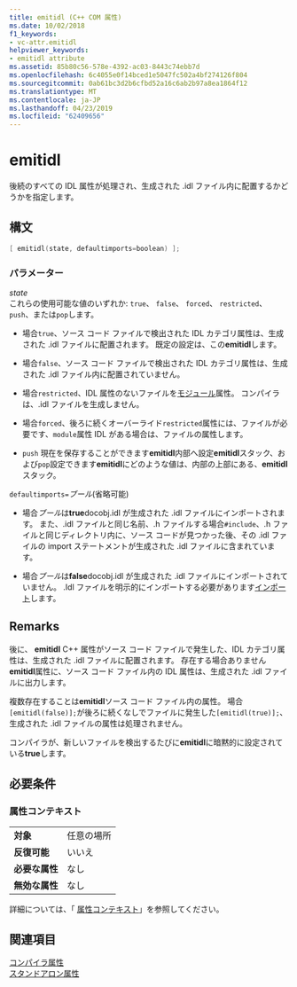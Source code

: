 ```yaml
---
title: emitidl (C++ COM 属性)
ms.date: 10/02/2018
f1_keywords:
- vc-attr.emitidl
helpviewer_keywords:
- emitidl attribute
ms.assetid: 85b80c56-578e-4392-ac03-8443c74ebb7d
ms.openlocfilehash: 6c4055e0f14bced1e5047fc502a4bf274126f804
ms.sourcegitcommit: 0ab61bc3d2b6cfbd52a16c6ab2b97a8ea1864f12
ms.translationtype: MT
ms.contentlocale: ja-JP
ms.lasthandoff: 04/23/2019
ms.locfileid: "62409656"
---
```

# <a name="emitidl"></a>emitidl

後続のすべての IDL 属性が処理され、生成された .idl ファイル内に配置するかどうかを指定します。

## <a name="syntax"></a>構文

```cpp
[ emitidl(state, defaultimports=boolean) ];
```

### <a name="parameters"></a>パラメーター

*state*<br/>
これらの使用可能な値のいずれか: `true`、 `false`、 `forced`、 `restricted`、 `push`、または`pop`します。

- 場合`true`、ソース コード ファイルで検出された IDL カテゴリ属性は、生成された .idl ファイルに配置されます。 既定の設定は、この**emitidl**します。

- 場合`false`、ソース コード ファイルで検出された IDL カテゴリ属性は、生成された .idl ファイル内に配置されていません。

- 場合`restricted`、IDL 属性のないファイルを[モジュール](module-cpp.md)属性。 コンパイラは、.idl ファイルを生成しません。

- 場合`forced`、後ろに続くオーバーライド`restricted`属性には、ファイルが必要です、`module`属性 IDL がある場合は、ファイルの属性します。

- `push` 現在を保存することができます**emitidl**内部へ設定**emitidl**スタック、および`pop`設定できます**emitidl**にどのような値は、内部の上部にある、**emitidl**スタック。

`defaultimports=`*ブール*\(省略可能)

- 場合*ブール*は**true**docobj.idl が生成された .idl ファイルにインポートされます。 また、.idl ファイルと同じ名前、.h ファイルする場合`#include`、.h ファイルと同じディレクトリ内に、ソース コードが見つかった後、その .idl ファイルの import ステートメントが生成された .idl ファイルに含まれています。

- 場合*ブール*は**false**docobj.idl が生成された .idl ファイルにインポートされていません。 .Idl ファイルを明示的にインポートする必要があります[インポート](import.md)します。

## <a name="remarks"></a>Remarks

後に、 **emitidl** C++ 属性がソース コード ファイルで発生した、IDL カテゴリ属性は、生成された .idl ファイルに配置されます。 存在する場合ありません**emitidl**属性に、ソース コード ファイル内の IDL 属性は、生成された .idl ファイルに出力します。

複数存在することは**emitidl**ソース コード ファイル内の属性。 場合`[emitidl(false)];`が後ろに続くなしでファイルに発生した`[emitidl(true)];`、生成された .idl ファイルの属性は処理されません。

コンパイラが、新しいファイルを検出するたびに**emitidl**に暗黙的に設定されている**true**します。

## <a name="requirements"></a>必要条件

### <a name="attribute-context"></a>属性コンテキスト

|||
|-|-|
|**対象**|任意の場所|
|**反復可能**|いいえ|
|**必要な属性**|なし|
|**無効な属性**|なし|

詳細については、「 [属性コンテキスト](cpp-attributes-com-net.md#contexts)」を参照してください。

## <a name="see-also"></a>関連項目

[コンパイラ属性](compiler-attributes.md)<br/>
[スタンドアロン属性](stand-alone-attributes.md)
